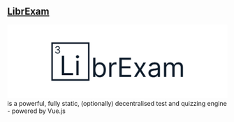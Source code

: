 ## [LibrExam](https://www.github.com/librexam/librexam.github.io)

![logo](./public/librexamTyped.svg)<br>
is a powerful, fully static, (optionally) decentralised test and quizzing engine - powered by Vue.js
